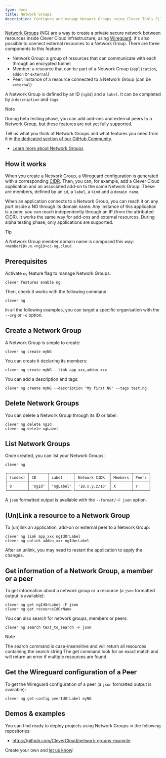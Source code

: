 ```yaml
---
type: docs
title: Network Groups
description: Configure and manage Network Groups using Clever Tools CLI for secure application communication and network isolation policies
---
```


[Network Groups](/developers/doc/develop/network-groups/) (NG) are a way to create a private secure network between resources inside Clever Cloud infrastructure, using [Wireguard](https://www.wireguard.com/). It's also possible to connect external resources to a Network Group. There are three components to this feature:

* Network Group: a group of resources that can communicate with each through an encrypted tunnel
* Member: a resource that can be part of a Network Group (`application`, `addon` or `external`)
* Peer: Instance of a resource connected to a Network Group (can be `external`)

A Network Group is defined by an ID (`ngId`) and a `label`. It can be completed by a `description` and `tags`.

> [!NOTE]
> During beta testing phase, you can add add-ons and external peers to a Network Group, but these features are not yet fully supported.

Tell us what you think of Network Groups and what features you need from it in [the dedicated section of our GitHub Community](https://github.com/CleverCloud/Community/discussions/categories/network-groups).

- [Learn more about Network Groups](/developers/doc/develop/network-groups/)

## How it works

When you create a Network Group, a Wireguard configuration is generated with a corresponding [CIDR](https://en.wikipedia.org/wiki/Classless_Inter-Domain_Routing). Then, you can, for example, add a Clever Cloud application and an associated add-on to the same Network Group. These are members, defined by an `id`, a `label`, a `kind` and a `domain name`.

When an application connects to a Network Group, you can reach it on any port inside a NG through its domain name. Any instance of this application is a peer, you can reach independently through an IP (from the attributed CIDR). It works the same way for add-ons and external resources. During alpha testing phase, only applications are supported.

> [!TIP]
> A Network Group member domain name is composed this way: `<memberID>.m.<ngID>cc-ng.cloud`

## Prerequisites

Activate `ng` feature flag to manage Network Groups:

```
clever features enable ng
```

Then, check it works with the following command:

```
clever ng
```

In all the following examples, you can target a specific organisation with the `--org` or `-o` option.

## Create a Network Group

A Network Group is simple to create:

```
clever ng create myNG
```

You can create it declaring its members:

```
clever ng create myNG --link app_xxx,addon_xxx
```

You can add a description and tags:

```
clever ng create myNG --description "My first NG" --tags test,ng
```

## Delete Network Groups

You can delete a Network Group through its ID or label:

```
clever ng delete ngId
clever ng delete ngLabel
```

## List Network Groups

Once created, you can list your Network Groups:

```
clever ng

┌─────────┬───────-┬─────────-─┬───────────────┬─────────┬───────┐
| (index) │ ID     │ Label     │ Network CIDR  │ Members │ Peers │
├─────────┼────────┼───────────┼───────────────┼─────────┼───────┤
│ 0       │ 'ngId' │ 'ngLabel' │ '10.x.y.z/16' │ X       │ Y     │
└─────────┴────────┴──────────-┴───────────────┴─────────┴───────┘
```

A `json` formatted output is available with the `--format/-F json` option.

## (Un)Link a resource to a Network Group

To (un)link an application, add-on or external peer to a Network Group:

```
clever ng link app_xxx ngIdOrLabel
clever ng unlink addon_xxx ngIdorLabel
```

After an unlink, you may need to restart the application to apply the changes.

## Get information of a Network Group, a member or a peer

To get information about a network group or a resource (a `json` formatted output is available):

```
clever ng get ngIdOrLabel -F json
clever ng get resourceIdOrName
```

You can also search for network groups, members or peers:

```
clever ng search text_to_search -F json
```

> [!NOTE]
> The search command is case-insensitive and will return all resources containing the search string
> The get command look for an exact match and will return an error if multiple resources are found

## Get the Wireguard configuration of a Peer

To get the Wireguard configuration of a peer (a `json` formatted output is available):

```
clever ng get-config peerIdOrLabel myNG
```

## Demos & examples

You can find ready to deploy projects using Network Groups in the following repositories:

- https://github.com/CleverCloud/network-groups-example

Create your own and [let us know](https://github.com/CleverCloud/Community/discussions/categories/network-groups)!
